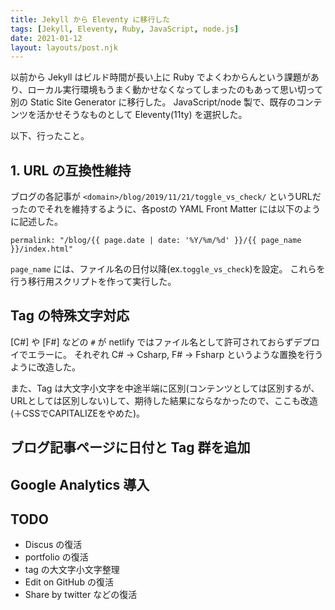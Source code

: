 ```yaml
---
title: Jekyll から Eleventy に移行した
tags: [Jekyll, Eleventy, Ruby, JavaScript, node.js]
date: 2021-01-12
layout: layouts/post.njk
---
```

以前から Jekyll はビルド時間が長い上に Ruby でよくわからんという課題があり、ローカル実行環境もうまく動かせなくなってしまったのもあって思い切って別の Static Site Generator に移行した。
JavaScript/node 製で、既存のコンテンツを活かせそうなものとして Eleventy(11ty) を選択した。

以下、行ったこと。


## 1. URL の互換性維持

ブログの各記事が ``<domain>/blog/2019/11/21/toggle_vs_check/`` というURLだったのでそれを維持するように、各postの YAML Front Matter には以下のように記述した。

```
permalink: "/blog/{{ page.date | date: '%Y/%m/%d' }}/{{ page_name }}/index.html"
```

``page_name`` には、ファイル名の日付以降(ex.``toggle_vs_check``)を設定。
これらを行う移行用スクリプトを作って実行した。

## Tag の特殊文字対応

[C#] や [F#] などの ``#`` が netlify ではファイル名として許可されておらずデプロイでエラーに。
それぞれ C# → Csharp, F# → Fsharp というような置換を行うように改造した。

また、Tag は大文字小文字を中途半端に区別(コンテンツとしては区別するが、URLとしては区別しない)して、期待した結果にならなかったので、ここも改造(＋CSSでCAPITALIZEをやめた)。

## ブログ記事ページに日付と Tag 群を追加

## Google Analytics 導入

## TODO

- Discus の復活
- portfolio の復活
- tag の大文字小文字整理
- Edit on GitHub の復活
- Share by twitter などの復活
